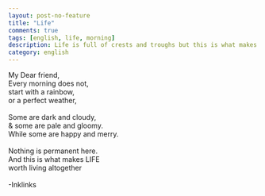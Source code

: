 ```yaml
---
layout: post-no-feature
title: "Life"
comments: true
tags: [english, life, morning]
description: Life is full of crests and troughs but this is what makes it full of adventures and worth living.
category: english
---
```

<p align="left">
My Dear friend,<br/>
Every morning does not,<br />
start with a rainbow,<br />
or a perfect weather,<br />
<br />
Some are dark and cloudy,<br />
& some are pale and gloomy.<br />
While some are happy and merry.<br />
<br />
Nothing is permanent here.<br />
And this is what makes LIFE<br />
worth living altogether<br/>
<br />
-Inklinks
</p>